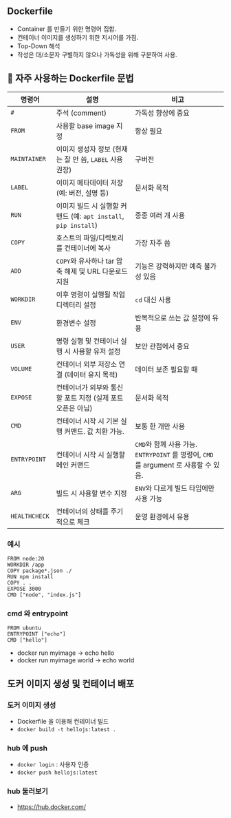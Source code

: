 ## Dockerfile
- Container 를 만들기 위한 명령어 집합.
- 컨테이너 이미지를 생성하기 위한 지시어를 가짐.
- Top-Down 해석
- 작성은 대/소문자 구별하지 않으나 가독성을 위해 구분하여 사용.

## 🤖 자주 사용하는 Dockerfile 문법
| 명령어           | 설명                                                 | 비고                       |
| ------------- | -------------------------------------------------- | ------------------------ |
| `#`           | 주석 (comment)                                       | 가독성 향상에 중요               |
| `FROM`        | 사용할 base image 지정                                  | 항상 필요                    |
| `MAINTAINER`  | 이미지 생성자 정보 (현재는 잘 안 씀, `LABEL` 사용 권장)              | 구버전                      |
| `LABEL`       | 이미지 메타데이터 저장 (예: 버전, 설명 등)                         | 문서화 목적                   |
| `RUN`         | 이미지 빌드 시 실행할 커맨드 (예: `apt install`, `pip install`) | 종종 여러 개 사용               |
| `COPY`        | 호스트의 파일/디렉토리를 컨테이너에 복사                             | 가장 자주 씀                  |
| `ADD`         | `COPY`와 유사하나 tar 압축 해제 및 URL 다운로드 지원               | 기능은 강력하지만 예측 불가성 있음      |
| `WORKDIR`     | 이후 명령이 실행될 작업 디렉터리 설정                              | `cd` 대신 사용               |
| `ENV`         | 환경변수 설정                                            | 반복적으로 쓰는 값 설정에 유용        |
| `USER`        | 명령 실행 및 컨테이너 실행 시 사용할 유저 설정                        | 보안 관점에서 중요               |
| `VOLUME`      | 컨테이너 외부 저장소 연결 (데이터 유지 목적)                         | 데이터 보존 필요할 때             |
| `EXPOSE`      | 컨테이너가 외부와 통신할 포트 지정 (실제 포트 오픈은 아님)                 | 문서화 목적                   |
| `CMD`         | 컨테이너 시작 시 기본 실행 커맨드. 값 치환 가능.                      | 보통 한 개만 사용               |
| `ENTRYPOINT`  | 컨테이너 시작 시 실행할 메인 커맨드                               | `CMD`와 함께 사용 가능. `ENTRYPOINT` 를 명령어, `CMD` 를 argument 로 사용할 수 있음.          |
| `ARG`         | 빌드 시 사용할 변수 지정                                     | `ENV`와 다르게 빌드 타임에만 사용 가능 |
| `HEALTHCHECK` | 컨테이너의 상태를 주기적으로 체크                                 | 운영 환경에서 유용               |

### 예시
```
FROM node:20
WORKDIR /app
COPY package*.json ./
RUN npm install
COPY . .
EXPOSE 3000
CMD ["node", "index.js"]
```

### cmd 와 entrypoint
```
FROM ubuntu
ENTRYPOINT ["echo"]
CMD ["hello"]
```
- docker run myimage → echo hello
- docker run myimage world → echo world

## 도커 이미지 생성 및 컨테이너 배포
### 도커 이미지 생성
- Dockerfile 을 이용해 컨테이너 빌드
- `docker build -t hellojs:latest .`

### hub 에 push
- `docker login` : 사용자 인증
- `docker push hellojs:latest`

### hub 둘러보기
- https://hub.docker.com/
